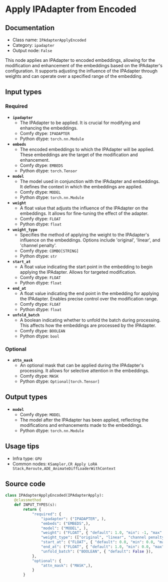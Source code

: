 # Apply IPAdapter from Encoded
## Documentation
- Class name: `IPAdapterApplyEncoded`
- Category: `ipadapter`
- Output node: `False`

This node applies an IPAdapter to encoded embeddings, allowing for the modification and enhancement of the embeddings based on the IPAdapter's configuration. It supports adjusting the influence of the IPAdapter through weights and can operate over a specified range of the embedding.
## Input types
### Required
- **`ipadapter`**
    - The IPAdapter to be applied. It is crucial for modifying and enhancing the embeddings.
    - Comfy dtype: `IPADAPTER`
    - Python dtype: `torch.nn.Module`
- **`embeds`**
    - The encoded embeddings to which the IPAdapter will be applied. These embeddings are the target of the modification and enhancement.
    - Comfy dtype: `EMBEDS`
    - Python dtype: `torch.Tensor`
- **`model`**
    - The model used in conjunction with the IPAdapter and embeddings. It defines the context in which the embeddings are applied.
    - Comfy dtype: `MODEL`
    - Python dtype: `torch.nn.Module`
- **`weight`**
    - A float value that adjusts the influence of the IPAdapter on the embeddings. It allows for fine-tuning the effect of the adapter.
    - Comfy dtype: `FLOAT`
    - Python dtype: `float`
- **`weight_type`**
    - Specifies the method of applying the weight to the IPAdapter's influence on the embeddings. Options include 'original', 'linear', and 'channel penalty'.
    - Comfy dtype: `COMBO[STRING]`
    - Python dtype: `str`
- **`start_at`**
    - A float value indicating the start point in the embedding to begin applying the IPAdapter. Allows for targeted modification.
    - Comfy dtype: `FLOAT`
    - Python dtype: `float`
- **`end_at`**
    - A float value indicating the end point in the embedding for applying the IPAdapter. Enables precise control over the modification range.
    - Comfy dtype: `FLOAT`
    - Python dtype: `float`
- **`unfold_batch`**
    - A boolean indicating whether to unfold the batch during processing. This affects how the embeddings are processed by the IPAdapter.
    - Comfy dtype: `BOOLEAN`
    - Python dtype: `bool`
### Optional
- **`attn_mask`**
    - An optional mask that can be applied during the IPAdapter's processing. It allows for selective attention in the embeddings.
    - Comfy dtype: `MASK`
    - Python dtype: `Optional[torch.Tensor]`
## Output types
- **`model`**
    - Comfy dtype: `MODEL`
    - The model after the IPAdapter has been applied, reflecting the modifications and enhancements made to the embeddings.
    - Python dtype: `torch.nn.Module`
## Usage tips
- Infra type: `GPU`
- Common nodes: `KSampler,CR Apply LoRA Stack,Reroute,ADE_AnimateDiffLoaderWithContext`


## Source code
```python
class IPAdapterApplyEncoded(IPAdapterApply):
    @classmethod
    def INPUT_TYPES(s):
        return {
            "required": {
                "ipadapter": ("IPADAPTER", ),
                "embeds": ("EMBEDS",),
                "model": ("MODEL", ),
                "weight": ("FLOAT", { "default": 1.0, "min": -1, "max": 3, "step": 0.05 }),
                "weight_type": (["original", "linear", "channel penalty"], ),
                "start_at": ("FLOAT", { "default": 0.0, "min": 0.0, "max": 1.0, "step": 0.001 }),
                "end_at": ("FLOAT", { "default": 1.0, "min": 0.0, "max": 1.0, "step": 0.001 }),
                "unfold_batch": ("BOOLEAN", { "default": False }),
            },
            "optional": {
                "attn_mask": ("MASK",),
            }
        }

```
